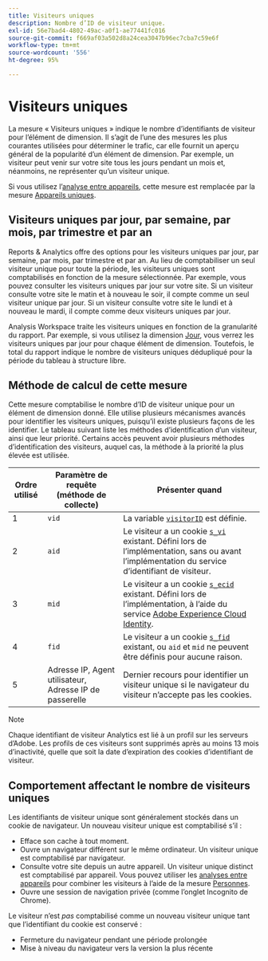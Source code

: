 ```yaml
---
title: Visiteurs uniques
description: Nombre d’ID de visiteur unique.
exl-id: 56e7bad4-4802-49ac-a0f1-ae77441fc016
source-git-commit: f669af03a502d8a24cea3047b96ec7cba7c59e6f
workflow-type: tm+mt
source-wordcount: '556'
ht-degree: 95%

---
```


# Visiteurs uniques

La mesure « Visiteurs uniques » indique le nombre d’identifiants de visiteur pour l’élément de dimension. Il s’agit de l’une des mesures les plus courantes utilisées pour déterminer le trafic, car elle fournit un aperçu général de la popularité d’un élément de dimension. Par exemple, un visiteur peut venir sur votre site tous les jours pendant un mois et, néanmoins, ne représenter qu’un visiteur unique.

Si vous utilisez l’[analyse entre appareils](../cda/overview.md), cette mesure est remplacée par la mesure [Appareils uniques](unique-devices.md).

## Visiteurs uniques par jour, par semaine, par mois, par trimestre et par an

Reports &amp; Analytics offre des options pour les visiteurs uniques par jour, par semaine, par mois, par trimestre et par an. Au lieu de comptabiliser un seul visiteur unique pour toute la période, les visiteurs uniques sont comptabilisés en fonction de la mesure sélectionnée. Par exemple, vous pouvez consulter les visiteurs uniques par jour sur votre site. Si un visiteur consulte votre site le matin et à nouveau le soir, il compte comme un seul visiteur unique par jour. Si un visiteur consulte votre site le lundi et à nouveau le mardi, il compte comme deux visiteurs uniques par jour.

Analysis Workspace traite les visiteurs uniques en fonction de la granularité du rapport. Par exemple, si vous utilisez la dimension [Jour](../dimensions/day.md), vous verrez les visiteurs uniques par jour pour chaque élément de dimension. Toutefois, le total du rapport indique le nombre de visiteurs uniques dédupliqué pour la période du tableau à structure libre.

## Méthode de calcul de cette mesure

Cette mesure comptabilise le nombre d’ID de visiteur unique pour un élément de dimension donné. Elle utilise plusieurs mécanismes avancés pour identifier les visiteurs uniques, puisqu’il existe plusieurs façons de les identifier. Le tableau suivant liste les méthodes d’identification d’un visiteur, ainsi que leur priorité. Certains accès peuvent avoir plusieurs méthodes d’identification des visiteurs, auquel cas, la méthode à la priorité la plus élevée est utilisée.

| Ordre utilisé | Paramètre de requête (méthode de collecte) | Présenter quand |
| --- | --- | --- |
| 1 | `vid` | La variable [`visitorID`](/help/implement/vars/config-vars/visitorid.md) est définie. |
| 2 | `aid` | Le visiteur a un cookie [`s_vi`](https://experienceleague.adobe.com/docs/core-services/interface/ec-cookies/cookies-analytics.html) existant. Défini lors de l’implémentation, sans ou avant l’implémentation du service d’identifiant de visiteur. |
| 3 | `mid` | Le visiteur a un cookie [`s_ecid`](https://experienceleague.adobe.com/docs/core-services/interface/ec-cookies/cookies-analytics.html) existant. Défini lors de l’implémentation, à l’aide du service [Adobe Experience Cloud Identity](https://experienceleague.adobe.com/docs/id-service/using/home.html). |
| 4 | `fid` | Le visiteur a un cookie [`s_fid`](https://experienceleague.adobe.com/docs/core-services/interface/ec-cookies/cookies-analytics.html) existant, ou `aid` et `mid` ne peuvent être définis pour aucune raison. |
| 5 | Adresse IP, Agent utilisateur, Adresse IP de passerelle | Dernier recours pour identifier un visiteur unique si le navigateur du visiteur n’accepte pas les cookies. |

>[!NOTE]
>
>Chaque identifiant de visiteur Analytics est lié à un profil sur les serveurs d’Adobe. Les profils de ces visiteurs sont supprimés après au moins 13 mois d’inactivité, quelle que soit la date d’expiration des cookies d’identifiant de visiteur.

## Comportement affectant le nombre de visiteurs uniques

Les identifiants de visiteur unique sont généralement stockés dans un cookie de navigateur. Un nouveau visiteur unique est comptabilisé s’il :

* Efface son cache à tout moment.
* Ouvre un navigateur différent sur le même ordinateur. Un visiteur unique est comptabilisé par navigateur.
* Consulte votre site depuis un autre appareil. Un visiteur unique distinct est comptabilisé par appareil. Vous pouvez utiliser les [analyses entre appareils](../cda/overview.md) pour combiner les visiteurs à l’aide de la mesure [Personnes](people.md).
* Ouvre une session de navigation privée (comme l’onglet Incognito de Chrome).

Le visiteur n’est *pas* comptabilisé comme un nouveau visiteur unique tant que l’identifiant du cookie est conservé :

* Fermeture du navigateur pendant une période prolongée
* Mise à niveau du navigateur vers la version la plus récente
